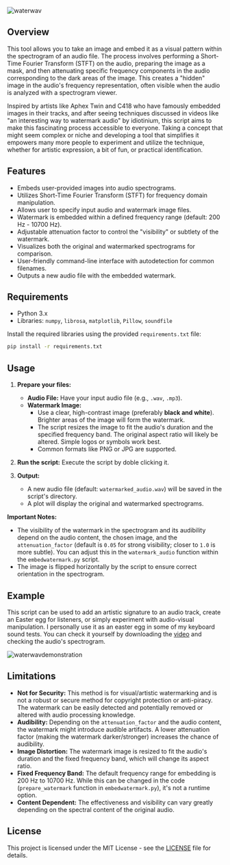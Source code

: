 ![waterwav](https://github.com/user-attachments/assets/f7bc0b37-05bd-4cc1-917d-88eb61287cfd)

## Overview

This tool allows you to take an image and embed it as a visual pattern within the spectrogram of an audio file. The process involves performing a Short-Time Fourier Transform (STFT) on the audio, preparing the image as a mask, and then attenuating specific frequency components in the audio corresponding to the dark areas of the image. This creates a "hidden" image in the audio's frequency representation, often visible when the audio is analyzed with a spectrogram viewer.

Inspired by artists like Aphex Twin and C418 who have famously embedded images in their tracks, and after seeing techniques discussed in videos like "an interesting way to watermark audio" by idiotinium, this script aims to make this fascinating process accessible to everyone. Taking a concept that might seem complex or niche and developing a tool that simplifies it empowers many more people to experiment and utilize the technique, whether for artistic expression, a bit of fun, or practical identification.

## Features

-   Embeds user-provided images into audio spectrograms.
-   Utilizes Short-Time Fourier Transform (STFT) for frequency domain manipulation.
-   Allows user to specify input audio and watermark image files.
-   Watermark is embedded within a defined frequency range (default: 200 Hz - 10700 Hz).
-   Adjustable attenuation factor to control the "visibility" or subtlety of the watermark.
-   Visualizes both the original and watermarked spectrograms for comparison.
-   User-friendly command-line interface with autodetection for common filenames.
-   Outputs a new audio file with the embedded watermark.

## Requirements

-   Python 3.x
-   Libraries: `numpy`, `librosa`, `matplotlib`, `Pillow`, `soundfile`

Install the required libraries using the provided `requirements.txt` file:
```bash
pip install -r requirements.txt
```

## Usage

1.  **Prepare your files:**
    *   **Audio File:** Have your input audio file (e.g., `.wav`, `.mp3`).
    *   **Watermark Image:**
        *   Use a clear, high-contrast image (preferably **black and white**). Brighter areas of the image will form the watermark.
        *   The script resizes the image to fit the audio's duration and the specified frequency band. The original aspect ratio will likely be altered. Simple logos or symbols work best.
        *   Common formats like PNG or JPG are supported.

2.  **Run the script:**
    Execute the script by doble clicking it. 

3.  **Output:**
    *   A new audio file (default: `watermarked_audio.wav`) will be saved in the script's directory.
    *   A plot will display the original and watermarked spectrograms.

**Important Notes:**
*   The visibility of the watermark in the spectrogram and its audibility depend on the audio content, the chosen image, and the `attenuation_factor` (default is `0.05` for strong visibility; closer to `1.0` is more subtle). You can adjust this in the `watermark_audio` function within the `embedwatermark.py` script.
*   The image is flipped horizontally by the script to ensure correct orientation in the spectrogram.

## Example

This script can be used to add an artistic signature to an audio track, create an Easter egg for listeners, or simply experiment with audio-visual manipulation.
I personally use it as an easter egg in some of my keyboard sound tests. You can check it yourself by downloading the [video](https://youtu.be/YzaJVl_TQVw) and checking the audio's spectrogram.

![waterwavdemonstration](https://github.com/user-attachments/assets/e5def000-d5ea-4b0c-9433-ba43bc0571c4)


## Limitations

-   **Not for Security:** This method is for visual/artistic watermarking and is not a robust or secure method for copyright protection or anti-piracy. The watermark can be easily detected and potentially removed or altered with audio processing knowledge.
-   **Audibility:** Depending on the `attenuation_factor` and the audio content, the watermark might introduce audible artifacts. A lower attenuation factor (making the watermark darker/stronger) increases the chance of audibility.
-   **Image Distortion:** The watermark image is resized to fit the audio's duration and the fixed frequency band, which will change its aspect ratio.
-   **Fixed Frequency Band:** The default frequency range for embedding is 200 Hz to 10700 Hz. While this can be changed in the code (`prepare_watermark` function in `embedwatermark.py`), it's not a runtime option.
-   **Content Dependent:** The effectiveness and visibility can vary greatly depending on the spectral content of the original audio.

## License

This project is licensed under the MIT License - see the [LICENSE](LICENSE) file for details.
